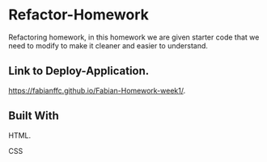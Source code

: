 # Refactor-Homework

Refactoring homework, in this homework we are given starter code that we need to modify to make it cleaner and easier to understand.

## Link to Deploy-Application.  
https://fabianffc.github.io/Fabian-Homework-week1/. 

## Built With

HTML. 

CSS


